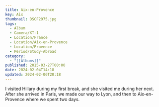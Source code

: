 ```yaml
---
title: Aix-en-Provence
key: Aix
thumbnail: DSCF2975.jpg
tags:
  - Album
  - Camera/XT-1
  - Location/France
  - Location/Aix-en-Provence
  - Location/Provence
  - Period/Study-Abroad
category:
  - "[[Albums]]"
published: 2015-03-27T00:00
date: 2024-02-04T14:18
updated: 2024-02-06T20:18
---
```

I visited Hillary during my first break, and she visited me during her next. After she arrived in Paris, we  made our way to Lyon, and then to Aix-en-Provence where we spent two days.
